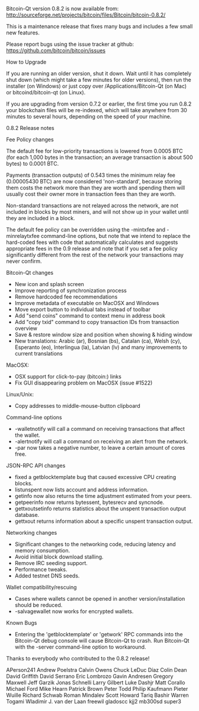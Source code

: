 Bitcoin-Qt version 0.8.2 is now available from:
http://sourceforge.net/projects/bitcoin/files/Bitcoin/bitcoin-0.8.2/

This is a maintenance release that fixes many bugs and includes
a few small new features.

Please report bugs using the issue tracker at github:
https://github.com/bitcoin/bitcoin/issues

How to Upgrade

If you are running an older version, shut it down. Wait
until it has completely shut down (which might take a few minutes for older
versions), then run the installer (on Windows) or just copy over
/Applications/Bitcoin-Qt (on Mac) or bitcoind/bitcoin-qt (on Linux).

If you are upgrading from version 0.7.2 or earlier, the first time you
run 0.8.2 your blockchain files will be re-indexed, which will take
anywhere from 30 minutes to several hours, depending on the speed of
your machine.

0.8.2 Release notes

Fee Policy changes

The default fee for low-priority transactions is lowered from 0.0005 BTC
(for each 1,000 bytes in the transaction; an average transaction is
about 500 bytes) to 0.0001 BTC.

Payments (transaction outputs) of 0.543 times the minimum relay fee
(0.00005430 BTC) are now considered 'non-standard', because storing them
costs the network more than they are worth and spending them will usually
cost their owner more in transaction fees than they are worth.

Non-standard transactions are not relayed across the network, are not included
in blocks by most miners, and will not show up in your wallet until they are
included in a block.

The default fee policy can be overridden using the -mintxfee and -minrelaytxfee
command-line options, but note that we intend to replace the hard-coded fees
with code that automatically calculates and suggests appropriate fees in the
0.9 release and note that if you set a fee policy significantly different from
the rest of the network your transactions may never confirm.

Bitcoin-Qt changes

- New icon and splash screen
- Improve reporting of synchronization process
- Remove hardcoded fee recommendations
- Improve metadata of executable on MacOSX and Windows
- Move export button to individual tabs instead of toolbar
- Add "send coins" command to context menu in address book
- Add "copy txid" command to copy transaction IDs from transaction overview
- Save & restore window size and position when showing & hiding window
- New translations: Arabic (ar), Bosnian (bs), Catalan (ca), Welsh (cy),
  Esperanto (eo), Interlingua (la), Latvian (lv) and many improvements
  to current translations

MacOSX:

- OSX support for click-to-pay (bitcoin:) links
- Fix GUI disappearing problem on MacOSX (issue #1522)

Linux/Unix:

- Copy addresses to middle-mouse-button clipboard

Command-line options

- -walletnotify will call a command on receiving transactions that affect the wallet.
- -alertnotify will call a command on receiving an alert from the network.
- -par now takes a negative number, to leave a certain amount of cores free.

JSON-RPC API changes

- fixed a getblocktemplate bug that caused excessive CPU creating blocks.
- listunspent now lists account and address information.
- getinfo now also returns the time adjustment estimated from your peers.
- getpeerinfo now returns bytessent, bytesrecv and syncnode.
- gettxoutsetinfo returns statistics about the unspent transaction output database.
- gettxout returns information about a specific unspent transaction output.

Networking changes

- Significant changes to the networking code, reducing latency and memory consumption.
- Avoid initial block download stalling.
- Remove IRC seeding support.
- Performance tweaks.
- Added testnet DNS seeds.

Wallet compatibility/rescuing

- Cases where wallets cannot be opened in another version/installation should be reduced.
- -salvagewallet now works for encrypted wallets.

Known Bugs

- Entering the 'getblocktemplate' or 'getwork' RPC commands into the Bitcoin-Qt debug
  console will cause Bitcoin-Qt to crash. Run Bitcoin-Qt with the -server command-line
  option to workaround.

Thanks to everybody who contributed to the 0.8.2 release!

APerson241
Andrew Poelstra
Calvin Owens
Chuck LeDuc Díaz
Colin Dean
David Griffith
David Serrano
Eric Lombrozo
Gavin Andresen
Gregory Maxwell
Jeff Garzik
Jonas Schnelli
Larry Gilbert
Luke Dashjr
Matt Corallo
Michael Ford
Mike Hearn
Patrick Brown
Peter Todd
Philip Kaufmann
Pieter Wuille
Richard Schwab
Roman Mindalev
Scott Howard
Tariq Bashir
Warren Togami
Wladimir J. van der Laan
freewil
gladoscc
kjj2
mb300sd
super3
